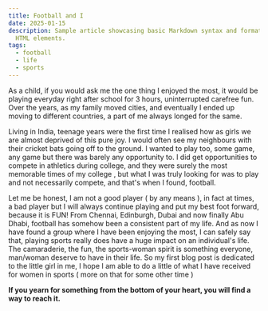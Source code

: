 ```yaml
---
title: Football and I
date: 2025-01-15
description: Sample article showcasing basic Markdown syntax and formatting for
  HTML elements.
tags:
  - football
  - life
  - sports
---
```

As a child, if you would ask me the one thing I enjoyed the most, it would be playing everyday right after school for 3 hours, uninterrupted carefree fun.  Over the years, as my family moved cities, and eventually I ended up moving to different countries, a part of me always longed for the same. 

Living in India, teenage years were the first time I realised how as girls we are almost deprived of this pure joy. I would often see my neighbours with their cricket bats going off to the ground. I wanted to play too, some game, any game but there was barely any opportunity to. I did get opportunities to compete in athletics during college, and they were surely the most memorable times of my college , but what I was truly looking for was to play and not necessarily compete, and that's when I found, football.

Let me be honest, I am not a good player ( by any means ), in fact at times, a bad player but I will always continue playing and put my best foot forward, because it is FUN! From Chennai, Edinburgh, Dubai and now finally Abu Dhabi, football has somehow been a consistent part of my life. And as now I have found a group where I have been enjoying the most, I can safely say that, playing sports really does have a huge impact on an individual's life. The camaraderie, the fun, the sports-woman spirit is something everyone, man/woman deserve to have in their life. So my first blog post is dedicated to the little girl in me, I hope I am able to do a little of what I have received for women in sports ( more on that for some other time )

**If you yearn for something from the bottom of your heart, you will find a way to reach it.**
